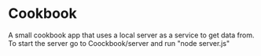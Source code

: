 # Cookbook
A small cookbook app that uses a local server as a service to get data from. To start the server go to Coockbook/server and run "node server.js"
